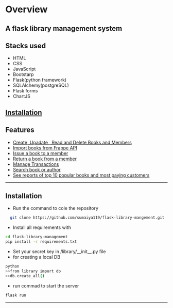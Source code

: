 # Overview
## A flask library management system


## Stacks used

- HTML
- CSS
- JavaScript
- Bootstarp
- Flask(python framework)
- SQLAlchemy(postgreSQL)
- Flask forms 
- ChartJS


## [Installation](#installation)
## Features

- [Create, Upadate , Read and Delete Books and Members](#crud-operations)
- [Import books from Frappe API](#import-books-from-frappe-api)
- [Issue a book to a member](#issue-a-book)
- [Return a book from a member](#return-a-book)
- [Manage Transactions](#transaction-records)
- [Search book or author](#search-books-and-authors)
- [See reports of top 10 popular books and most paying customers](#reports)

***
## Installation
- Run the command to cole the repository
```sh
  git clone https://github.com/sumaiya119/flask-library-mangement.git
```
- Install all requirements with
```sh
cd flask-library-management
pip install -r requirements.txt
```
- Set your secret key in /library/\_\_init\_\_.py file
- for creating a local DB
```sh
python
>>from library import db
>>db.create_all()
```
- run commad to start the server
```sh
flask run
```
***

